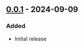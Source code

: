 ## [0.0.1] - 2024-09-09
### Added
- Initial release

[0.0.1]: https://github.com/f3ath/dart-pg-job-queue/releases/tag/0.0.1
